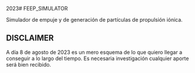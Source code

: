 2023# FEEP_SIMULATOR

Simulador de empuje y de generación de partículas de propulsión iónica.

## DISCLAIMER ##

A día 8 de agosto de 2023 es un mero esquema de lo que quiero llegar a conseguir a lo largo del tiempo. Es necesaria investigación
cualquier aporte será bien recibido.

